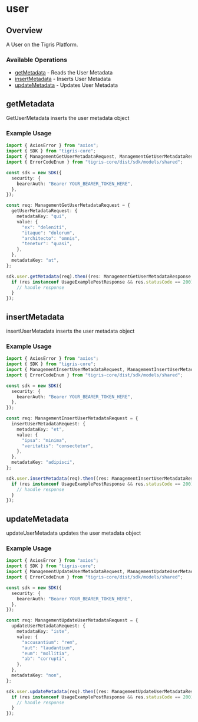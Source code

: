 # user

## Overview

A User on the Tigris Platform.

### Available Operations

* [getMetadata](#getmetadata) - Reads the User Metadata
* [insertMetadata](#insertmetadata) - Inserts User Metadata
* [updateMetadata](#updatemetadata) - Updates User Metadata

## getMetadata

GetUserMetadata inserts the user metadata object

### Example Usage

```typescript
import { AxiosError } from "axios";
import { SDK } from "tigris-core";
import { ManagementGetUserMetadataRequest, ManagementGetUserMetadataResponse } from "tigris-core/dist/sdk/models/operations";
import { ErrorCodeEnum } from "tigris-core/dist/sdk/models/shared";

const sdk = new SDK({
  security: {
    bearerAuth: "Bearer YOUR_BEARER_TOKEN_HERE",
  },
});

const req: ManagementGetUserMetadataRequest = {
  getUserMetadataRequest: {
    metadataKey: "qui",
    value: {
      "ex": "deleniti",
      "itaque": "dolorum",
      "architecto": "omnis",
      "tenetur": "quasi",
    },
  },
  metadataKey: "at",
};

sdk.user.getMetadata(req).then((res: ManagementGetUserMetadataResponse | AxiosError) => {
  if (res instanceof UsageExamplePostResponse && res.statusCode == 200) {
    // handle response
  }
});
```

## insertMetadata

insertUserMetadata inserts the user metadata object

### Example Usage

```typescript
import { AxiosError } from "axios";
import { SDK } from "tigris-core";
import { ManagementInsertUserMetadataRequest, ManagementInsertUserMetadataResponse } from "tigris-core/dist/sdk/models/operations";
import { ErrorCodeEnum } from "tigris-core/dist/sdk/models/shared";

const sdk = new SDK({
  security: {
    bearerAuth: "Bearer YOUR_BEARER_TOKEN_HERE",
  },
});

const req: ManagementInsertUserMetadataRequest = {
  insertUserMetadataRequest: {
    metadataKey: "et",
    value: {
      "ipsa": "minima",
      "veritatis": "consectetur",
    },
  },
  metadataKey: "adipisci",
};

sdk.user.insertMetadata(req).then((res: ManagementInsertUserMetadataResponse | AxiosError) => {
  if (res instanceof UsageExamplePostResponse && res.statusCode == 200) {
    // handle response
  }
});
```

## updateMetadata

updateUserMetadata updates the user metadata object

### Example Usage

```typescript
import { AxiosError } from "axios";
import { SDK } from "tigris-core";
import { ManagementUpdateUserMetadataRequest, ManagementUpdateUserMetadataResponse } from "tigris-core/dist/sdk/models/operations";
import { ErrorCodeEnum } from "tigris-core/dist/sdk/models/shared";

const sdk = new SDK({
  security: {
    bearerAuth: "Bearer YOUR_BEARER_TOKEN_HERE",
  },
});

const req: ManagementUpdateUserMetadataRequest = {
  updateUserMetadataRequest: {
    metadataKey: "iste",
    value: {
      "accusantium": "rem",
      "aut": "laudantium",
      "eum": "mollitia",
      "ab": "corrupti",
    },
  },
  metadataKey: "non",
};

sdk.user.updateMetadata(req).then((res: ManagementUpdateUserMetadataResponse | AxiosError) => {
  if (res instanceof UsageExamplePostResponse && res.statusCode == 200) {
    // handle response
  }
});
```
